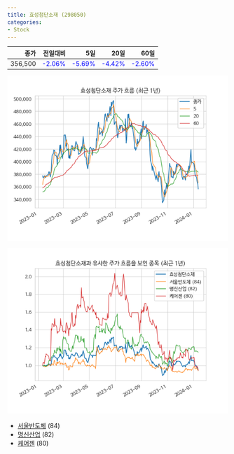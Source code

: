 ```yaml
---
title: 효성첨단소재 (298050)
categories:
- Stock
---
```


|종가|전일대비|5일|20일|60일|
|---:|-------:|--:|---:|---:|
|356,500|<span style="color: blue">-2.06%</span>|<span style="color: blue">-5.69%</span>|<span style="color: blue">-4.42%</span>|<span style="color: blue">-2.60%</span>|


<!-- more -->

![298050](/assets/images/stock/298050.png)

![298050](/assets/images/stock/298050_sim.png)

- [서울반도체](/stock/046890/) (84)
- [명신산업](/stock/009900/) (82)
- [케어젠](/stock/214370/) (80)